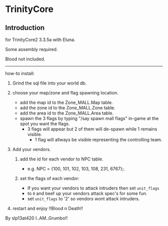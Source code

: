# TrinityCore


## Introduction

for TrinityCore2 3.3.5a with Eluna.
 
 Some assembly required.
 
 Blood not included.

---------------------------------
how-to install:

1. Grind the sql file into your world db.

2. choose your map/zone and flag spawning location.

	* add the map id to the Zone_MALL.Map table.
	* add the zone id to the Zone_MALL.Zone table.
	* add the area id to the Zone_MALL.Area table.
	* spawn the 3 flags by typing "/say spawn mall flags" in-game at the spot you want the flags.
	  * 3 flags will appear but 2 of them will de-spawn while 1 remains visible.
	    * 1 flag will allways be visible representing the controlling team.

3. Add your vendors.

	1. add the id for each vendor to NPC table.
		* e.g. NPC = {100, 101, 102, 103, 108, 231, 6767};.
			

	2. set the flags of each vendor:
		* If you want your vendors to attack intruders then set `unit_flags`
		* to `0` and beef up your vendors attack spec's for some fun.
		* set `unit_flags` to '2' so vendors wont attack intruders.

4. restart and enjoy !!Blood n Death!!

By
slp13at420
I..AM..Grumbo!!
